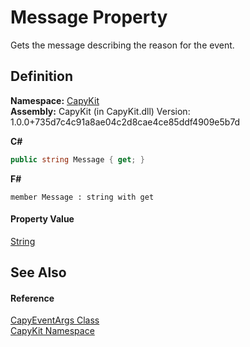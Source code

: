 # Message Property


Gets the message describing the reason for the event.



## Definition
**Namespace:** <a href="N_CapyKit">CapyKit</a>  
**Assembly:** CapyKit (in CapyKit.dll) Version: 1.0.0+735d7c4c91a8ae04c2d8cae4ce85ddf4909e5b7d

**C#**
``` C#
public string Message { get; }
```
**F#**
``` F#
member Message : string with get
```



#### Property Value
<a href="https://learn.microsoft.com/dotnet/api/system.string" target="_blank" rel="noopener noreferrer">String</a>

## See Also


#### Reference
<a href="T_CapyKit_CapyEventArgs">CapyEventArgs Class</a>  
<a href="N_CapyKit">CapyKit Namespace</a>  

